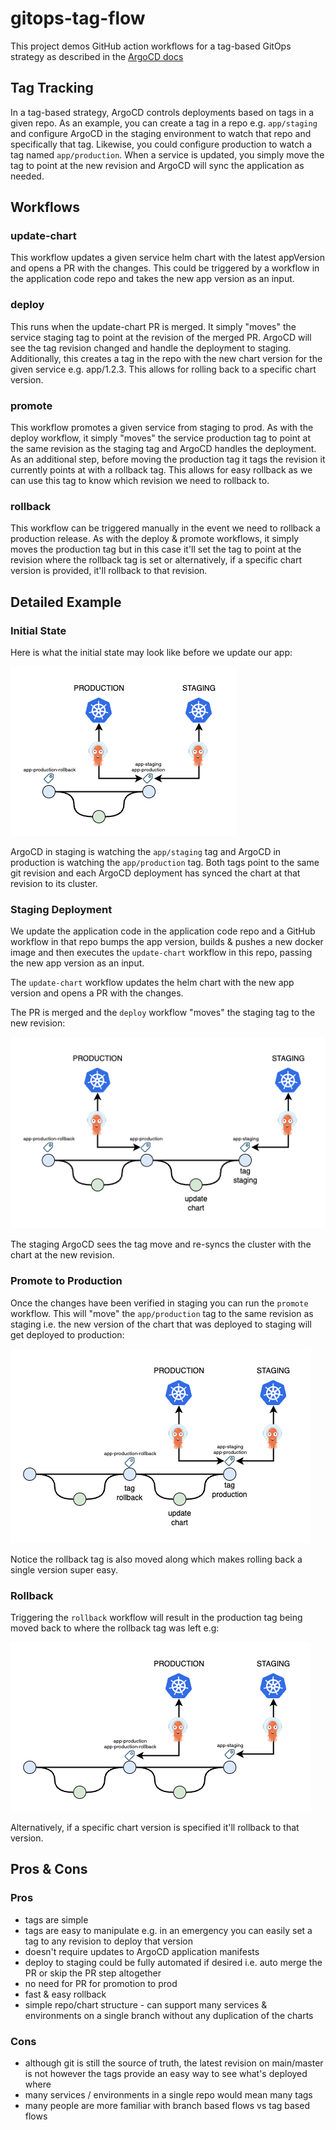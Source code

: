 # gitops-tag-flow

This project demos GitHub action workflows for a tag-based GitOps strategy as described in the [ArgoCD docs](https://argo-cd.readthedocs.io/en/stable/user-guide/tracking_strategies/#tag-tracking)

## Tag Tracking

In a tag-based strategy, ArgoCD controls deployments based on tags in a given repo. As an example, you can create a tag in a repo e.g. `app/staging` and configure ArgoCD in the staging environment to watch that repo and specifically that tag. Likewise, you could configure production to watch a tag named `app/production`. When a service is updated, you simply move the tag to point at the new revision and ArgoCD will sync the application as needed.

## Workflows

### update-chart

This workflow updates a given service helm chart with the latest appVersion and opens a PR with the changes. This could be triggered by a workflow in the application code repo and takes the new app version as an input.

### deploy

This runs when the update-chart PR is merged. It simply "moves" the service staging tag to point at the revision of the merged PR. ArgoCD will see the tag revision changed and handle the deployment to staging. Additionally, this creates a tag in the repo with the new chart version for the given service e.g. app/1.2.3. This allows for rolling back to a specific chart version.

### promote

This workflow promotes a given service from staging to prod. As with the deploy workflow, it simply "moves" the service production tag to point at the same revision as the staging tag and ArgoCD handles the deployment. As an additional step, before moving the production tag it tags the revision it currently points at with a rollback tag. This allows for easy rollback as we can use this tag to know which revision we need to rollback to.

### rollback

This workflow can be triggered manually in the event we need to rollback a production release. As with the deploy & promote workflows, it simply moves the production tag but in this case it'll set the tag to point at the revision where the rollback tag is set or alternatively, if a specific chart version is provided, it'll rollback to that revision.

## Detailed Example

### Initial State

Here is what the initial state may look like before we update our app:

![initial-state](./diagrams/gitops-flow-initial.png)

ArgoCD in staging is watching the `app/staging` tag and ArgoCD in production is watching the `app/production` tag. Both tags point to the same git revision and each ArgoCD deployment has synced the chart at that revision to its cluster.

### Staging Deployment

We update the application code in the application code repo and a GitHub workflow in that repo bumps the app version, builds & pushes a new docker image and then executes the `update-chart` workflow in this repo, passing the new app version as an input.

The `update-chart` workflow updates the helm chart with the new app version and opens a PR with the changes.

The PR is merged and the `deploy` workflow "moves" the staging tag to the new revision:

![staging](./diagrams/gitops-flow-staging.png)

The staging ArgoCD sees the tag move and re-syncs the cluster with the chart at the new revision.

### Promote to Production

Once the changes have been verified in staging you can run the `promote` workflow. This will "move" the `app/production` tag to the same revision as staging i.e. the new version of the chart that was deployed to staging will get deployed to production:

![production](./diagrams/gitops-flow-production.png)

Notice the rollback tag is also moved along which makes rolling back a single version super easy.

### Rollback

Triggering the `rollback` workflow will result in the production tag being moved back to where the rollback tag was left e.g:

![rollback](./diagrams/gitops-flow-rollback.png)

Alternatively, if a specific chart version is specified it'll rollback to that version.

## Pros & Cons

### Pros

- tags are simple
- tags are easy to manipulate e.g. in an emergency you can easily set a tag to any revision to deploy that version
- doesn't require updates to ArgoCD application manifests
- deploy to staging could be fully automated if desired i.e. auto merge the PR or skip the PR step altogether
- no need for PR for promotion to prod
- fast & easy rollback
- simple repo/chart structure - can support many services & environments on a single branch without any duplication of the charts

### Cons

- although git is still the source of truth, the latest revision on main/master is not however the tags provide an easy way to see what's deployed where
- many services / environments in a single repo would mean many tags
- many people are more familiar with branch based flows vs tag based flows
